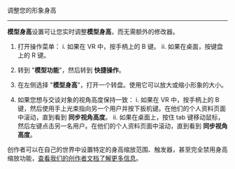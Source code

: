 调整您的形象身高

------------


**模型身高**设置可让您实时调整**模型身高**，而无需额外的修改器。

1. 打开操作菜单：
i. 如果在 VR 中，按手柄上的 B 键。
ii. 如果在桌面，按键盘上的 R 键。
2. 转到 "**模型功能**"，然后转到 **快捷操作**。
3. 在左侧选择 "**模型身高**"，打开一个转盘。使用它可以放大或缩小形象的大小。


1. 如果您想与交谈对象的视角高度保持一致：
i. 如果在 VR 中，按手柄上的 B 键，然后使用手上光束指向另一个用户并按下扳机键。在他们的个人资料页面中滚动，直到看到 **同步视角高度**。
ii. 如果在桌面上，按住 tab 键移动鼠标，然后左键点击另一名用户。在他们的个人资料页面中滚动，直到看到 **同步视角高度**。

创作者可以在自己的世界中设置特定的身高缩放范围、触发器，甚至完全禁用身高缩放功能，[查看我们的创作者文档了解更多信息](https://creators.vrchat.com/worlds/udon/players/player-avatar-scaling/ "查看我们的创作者文档了解更多信息")。
